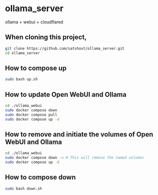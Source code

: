 # ollama_server

ollama + webui + cloudflared

## When cloning this project,

```bash
git clone https://github.com/satshout/ollama_server.git
cd ollama_server
```

## How to compose up

```bash
sudo bash up.sh
```

## How to update Open WebUI and Ollama

```bash
cd ./ollama_webui
sudo docker compose down
sudo docker compose pull
sudo docker compose up -d
```

## How to remove and initiate the volumes of Open WebUI and Ollama

```bash
cd ./ollama_webui
sudo docker compose down -v # This will remove the named volumes
sudo docker compose up -d
```

## How to compose down

```bash
sudo bash down.sh
```
